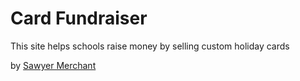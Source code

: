 # Card Fundraiser

This site helps schools raise money by selling custom holiday cards

by [Sawyer Merchant](http://sawyermerchant.com)
